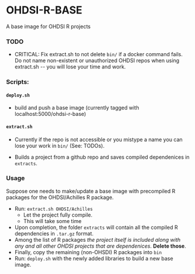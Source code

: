 

# OHDSI-R-BASE
A base image for OHDSI R projects

### TODO

- CRITICAL: Fix extract.sh to not delete `bin/` if a docker command fails.  Do not name non-existent or unauthorized OHDSI repos when using extract.sh -- you will lose your time and work.

### Scripts:

#### `deploy.sh`
- build and push a base image (currently tagged with localhost:5000/ohdsi-r-base)

#### `extract.sh`
- Currently if the repo is not accessible or you mistype a name you can lose your work in `bin/` (See: TODOs).

- Builds a project from a github repo and saves compiled dependenices in `extracts`.

### Usage
Suppose one needs to make/update a base image with precompiled R packages for the OHDSI/Achilles R package.
- Run: `extract.sh OHDSI/Achilles`
    - Let the project fully compile.
    - This will take some time
- Upon completion, the folder `extracts` will contain all the compiled R dependencies in `.tar.gz` format.
- Among the list of R packages *the project itself is included along with any and all other OHDSI projects that are dependenices*.  __Delete those__.
- Finally, copy the remaining (non-OHSDI) R packages into `bin`
- Run: `deploy.sh` with the newly added libraries to build a new base image.

